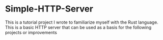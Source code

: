 # Simple-HTTP-Server
This is a tutorial project I wrote to familiarize myself with the Rust language. This is a basic HTTP server that can be used as a basis for the following projects or improvements
